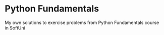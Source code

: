 # Python Fundamentals
My own solutions to exercise problems from Python Fundamentals course in SoftUni
